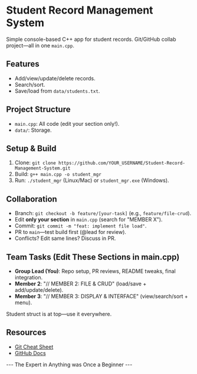 # Student Record Management System

Simple console-based C++ app for student records. Git/GitHub collab project—all in one `main.cpp`.

## Features
- Add/view/update/delete records.
- Search/sort.
- Save/load from `data/students.txt`.

## Project Structure
- `main.cpp`: All code (edit your section only!).
- `data/`: Storage.

## Setup & Build
1. Clone: `git clone https://github.com/YOUR_USERNAME/Student-Record-Management-System.git`
2. Build: `g++ main.cpp -o student_mgr`
3. Run: `./student_mgr` (Linux/Mac) or `student_mgr.exe` (Windows).

## Collaboration
- Branch: `git checkout -b feature/[your-task]` (e.g., `feature/file-crud`).
- Edit **only your section** in `main.cpp` (search for "MEMBER X").
- Commit: `git commit -m "feat: implement file load"`.
- PR to `main`—test build first (@lead for review).
- Conflicts? Edit same lines? Discuss in PR.

## Team Tasks (Edit These Sections in main.cpp)
- **Group Lead (You)**: Repo setup, PR reviews, README tweaks, final integration.
- **Member 2**: "// MEMBER 2: FILE & CRUD" (load/save + add/update/delete).
- **Member 3**: "// MEMBER 3: DISPLAY & INTERFACE" (view/search/sort + menu).

Student struct is at top—use it everywhere.

## Resources
- [Git Cheat Sheet](https://education.github.com/git-cheat-sheet-education.pdf)
- [GitHub Docs](https://docs.github.com/en/get-started)

--- The Expert in Anything was Once a Beginner ---